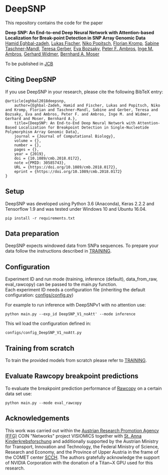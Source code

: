 # DeepSNP

This repository contains the code for the paper

**Deep SNP: An End-to-end Deep Neural Network with Attention-based Localization for Break-point Detection in SNP Array Genomic Data**
<br>
[Hamid Eghbal-zadeh](https://www.jku.at/en/institute-of-computational-perception/about-us/people/hamid-eghbal-zadeh/), [Lukas Fischer](https://www.scch.at/en/team/person_id/207), [Niko Popitsch](http://science.ccri.at/contact-us/contact-details/), [Florian Kromp](http://science.ccri.at/contact-us/contact-details/), [Sabine Taschner-Mandl](http://science.ccri.at/contact-us/contact-details/), [Teresa Gerber](http://science.ccri.at/contact-us/contact-details/), [Eva Bozsaky](http://science.ccri.at/contact-us/contact-details/), [Peter F. Ambros](http://science.ccri.at/contact-us/contact-details/), [Inge M. Ambros](http://science.ccri.at/contact-us/contact-details/), [Gerhard Widmer](https://www.jku.at/en/institute-of-computational-perception/about-us/people/gerhard-widmer/), [Bernhard A. Moser](https://www.scch.at/en/team/person_id/90)

To be published in [JCB](https://home.liebertpub.com/publications/journal-of-computational-biology/31/overview)

## Citing DeepSNP

If you use DeepSNP in your research, please cite the following BibTeX entry:

```
@article{eghbal2018deepsnp,
    author={Eghbal-Zadeh, Hamid and Fischer, Lukas and Popitsch, Niko and Kromp, Florian and Taschner-Mandl, Sabine and Gerber, Teresa and Bozsaky, Eva and Ambros, Peter F. and Ambros, Inge M. and Widmer, Gerhard and Moser, Bernhard A.},
    title={DeepSNP: An End-to-End Deep Neural Network with Attention-Based Localization for Breakpoint Detection in Single-Nucleotide Polymorphism Array Genomic Data},
    journal = {Journal of Computational Biology},
    volume = {},
    number = {},
    pages = {},
    year = {2019},
    doi = {10.1089/cmb.2018.0172},
    note ={PMID: 30585743},
    URL = {https://doi.org/10.1089/cmb.2018.0172},
    eprint = {https://doi.org/10.1089/cmb.2018.0172}
}
```

## Setup
DeepSNP was developed using Python 3.6 (Anaconda), Keras 2.2.2 and Tensorflow 1.9 and was tested under Windows 10 and Ubuntu 16.04.

```
pip install -r requirements.txt
```

## Data preparation
DeepSNP expects windowed data from SNPa sequences. To prepare your data follow the instructions described in [TRAINING](TRAINING.md).

## Configuration
Experiment ID and run mode (training, inference (default), data_from_raw, eval_rawcopy) can be passed to the main.py function.
<br>
Each experiment ID needs a configuration file (inheriting the default configuration: [configs/config.py](configs/config.py)) 

For example to run inference with DeepSNPv1 with no attention use:
```
python main.py --exp_id DeepSNP_V1_noAtt' --mode inference
```
This wil load the configuration defined in: 
```
configs/config_DeepSNP_V1_noAtt.py
```

## Training from scratch
To train the provided models from scratch please refer to [TRAINING](TRAINING.md).

## Evaluate Rawcopy breakpoint predictions
To evaluate the breakpoint prediction performance of [Rawcopy](http://rawcopy.org/) on a certain data set use:
```
python main.py --mode eval_rawcopy
```

## Acknowledgements
This work was carried out within the [Austrian Research Promotion Agency (FFG)](https://www.ffg.at/en) COIN "Networks" project VISIOMICS together with [St. Anna Kinderkrebsforschung](http://science.ccri.at/) and additionally supported by the Austrian Ministry for Transport, Innovation and Technology, the Federal Ministry of Science, Research and Economy, and the Province of Upper Austria in the frame of the COMET center [SCCH](https://www.scch.at/en/news). The authors gratefully acknowledge the support of NVIDIA Corporation with the donation of a Titan~X GPU used for this research.
